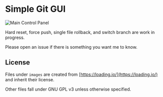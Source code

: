 # Simple Git GUI

![Main Control Panel](http://i.imgur.com/rp4Pzfy.png)

Hard reset, force push, single file rollback, and switch branch are work in progress. 

Please open an issue if there is something you want me to know. 

## License

Files under `images` are created from [https://loading.io/](https://loading.io/) and inherit their license. 

Other files fall under GNU GPL v3 unless otherwise specified. 
